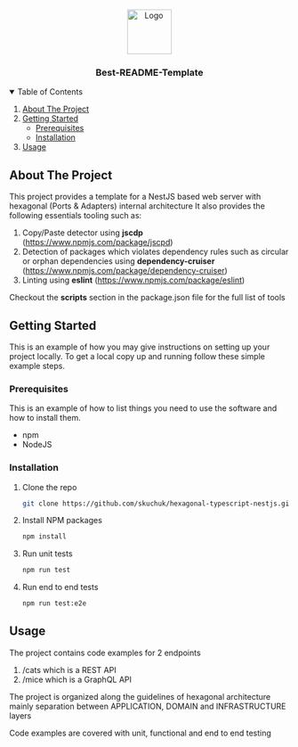 
<!-- PROJECT LOGO -->
<br />
<p align="center">
  <a href="https://github.com/othneildrew/Best-README-Template">
    <img src="images/logo.png" alt="Logo" width="80" height="80">
  </a>

  <h3 align="center">Best-README-Template</h3>
</p>



<!-- TABLE OF CONTENTS -->
<details open="open">
  <summary>Table of Contents</summary>
  <ol>
    <li>
      <a href="#about-the-project">About The Project</a>
    </li>
    <li>
      <a href="#getting-started">Getting Started</a>
      <ul>
        <li><a href="#prerequisites">Prerequisites</a></li>
        <li><a href="#installation">Installation</a></li>
      </ul>
    </li>
    <li><a href="#usage">Usage</a></li>
  </ol>
</details>



<!-- ABOUT THE PROJECT -->
## About The Project

This project provides a template for a NestJS based web server with hexagonal (Ports & Adapters) internal architecture
It also provides the following essentials tooling such as:
1. Copy/Paste detector using **jscdp** (https://www.npmjs.com/package/jscpd)
2. Detection of packages which violates dependency rules such as circular or orphan dependencies using **dependency-cruiser** (https://www.npmjs.com/package/dependency-cruiser)
3. Linting using **eslint** (https://www.npmjs.com/package/eslint)

Checkout the **scripts** section in the package.json file for the full list of tools

<!-- GETTING STARTED -->
## Getting Started

This is an example of how you may give instructions on setting up your project locally.
To get a local copy up and running follow these simple example steps.

### Prerequisites

This is an example of how to list things you need to use the software and how to install them.
* npm
* NodeJS

### Installation

1. Clone the repo
   ```sh
   git clone https://github.com/skuchuk/hexagonal-typescript-nestjs.git
   ```
3. Install NPM packages
   ```sh
   npm install
   ```
4. Run unit tests
   ```sh
   npm run test
   ```
5. Run end to end tests
   ```sh
   npm run test:e2e
   ```



<!-- USAGE EXAMPLES -->
## Usage

The project contains code examples for 2 endpoints
1. /cats which is a REST API
2. /mice which is a GraphQL API

The project is organized along the guidelines of hexagonal architecture
mainly separation between APPLICATION, DOMAIN and INFRASTRUCTURE layers

Code examples are covered with unit, functional and end to end testing
